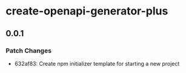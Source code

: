 # create-openapi-generator-plus

## 0.0.1
### Patch Changes

- 632af83: Create npm initializer template for starting a new project
